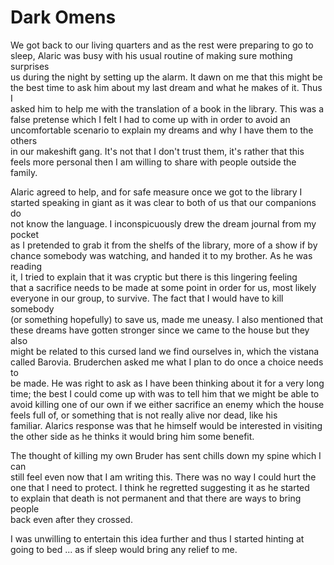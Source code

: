 # Dark Omens
We got back to our living quarters and as the rest were preparing to go to  
sleep, Alaric was busy with his usual routine of making sure mothing surprises  
us during the night by setting up the alarm. It dawn on me that this might be  
the best time to ask him about my last dream and what he makes of it. Thus I  
asked him to help me with the translation of a book in the library. This was a  
false pretense which I felt I had to come up with in order to avoid an  
uncomfortable scenario to explain my dreams and why I have them to the others  
in our makeshift gang. It's not that I don't trust them, it's rather that this  
feels more personal then I am willing to share with people outside the family.  

Alaric agreed to help, and for safe measure once we got to the library I  
started speaking in giant as it was clear to both of us that our companions do  
not know the language. I inconspicuously drew the dream journal from my pocket  
as I pretended to grab it from the shelfs of the library, more of a show if by  
chance somebody was watching, and handed it to my brother. As he was reading  
it, I tried to explain that it was cryptic but there is this lingering feeling  
that a sacrifice needs to be made at some point in order for us, most likely  
everyone in our group, to survive. The fact that I would have to kill somebody  
(or something hopefully) to save us, made me uneasy. I also mentioned that  
these dreams have gotten stronger since we came to the house but they also  
might be related to this cursed land we find ourselves in, which the vistana  
called Barovia. Bruderchen asked me what I plan to do once a choice needs to  
be made. He was right to ask as I have been thinking about it for a very long  
time; the best I could come up with was to tell him that we might be able to  
avoid killing one of our own if we either sacrifice an enemy which the house  
feels full of, or something that is not really alive nor dead, like his  
familiar. Alarics response was that he himself would be interested in visiting  
the other side as he thinks it would bring him some benefit.  

The thought of killing my own Bruder has sent chills down my spine which I can  
still feel even now that I am writing this. There was no way I could hurt the  
one that I need to protect. I think he regretted suggesting it as he started  
to explain that death is not permanent and that there are ways to bring people  
back even after they crossed.

I was unwilling to entertain this idea further and thus I started hinting at  
going to bed ... as if sleep would bring any relief to me.
